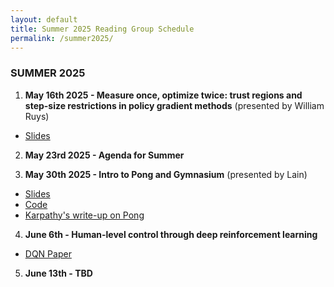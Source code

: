 ```yaml
---
layout: default
title: Summer 2025 Reading Group Schedule
permalink: /summer2025/
---
```


### SUMMER 2025

1) **May 16th 2025 - Measure once, optimize twice: trust regions and step-size restrictions in policy gradient methods** (presented by William Ruys)

* [Slides](https://github.com/sumust/mlreadinggroup/blob/main/TrustRegionMethods.pptx)
  
2) **May 23rd 2025 - Agenda for Summer** 

3) **May 30th 2025 - Intro to Pong and Gymnasium** (presented by Lain)

* [Slides](https://github.com/sumust/mlreadinggroup/blob/main/Intro%20to%20Pong%2C%20Gym.pdf)
* [Code](https://colab.research.google.com/drive/16_dKbAFmrOyfHyDp9sQkHwVXCQ9BIg_x?usp=sharing)
* [Karpathy's write-up on Pong](https://karpathy.github.io/2016/05/31/rl/)
  
4) **June 6th - Human-level control through deep reinforcement learning**

* [DQN Paper](https://www.nature.com/articles/nature14236)

5) **June 13th - TBD** 
